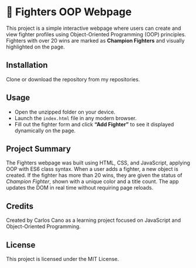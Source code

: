 # 🥋 Fighters OOP Webpage  
This project is a simple interactive webpage where users can create and view fighter profiles using Object-Oriented Programming (OOP) principles. Fighters with over 20 wins are marked as **Champion Fighters** and visually highlighted on the page.

## Installation  
Clone or download the repository from my repositories.

## Usage  
* Open the unzipped folder on your device.  
* Launch the `index.html` file in any modern browser.  
* Fill out the fighter form and click **“Add Fighter”** to see it displayed dynamically on the page.

## Project Summary  
The Fighters webpage was built using HTML, CSS, and JavaScript, applying OOP with ES6 class syntax. When a user adds a fighter, a new object is created. If the fighter has more than 20 wins, they are given the status of *Champion Fighter*, shown with a unique color and a title count. The app updates the DOM in real time without requiring page reloads.

## Credits  
Created by Carlos Cano as a learning project focused on JavaScript and Object-Oriented Programming.

## License  
This project is licensed under the MIT License.